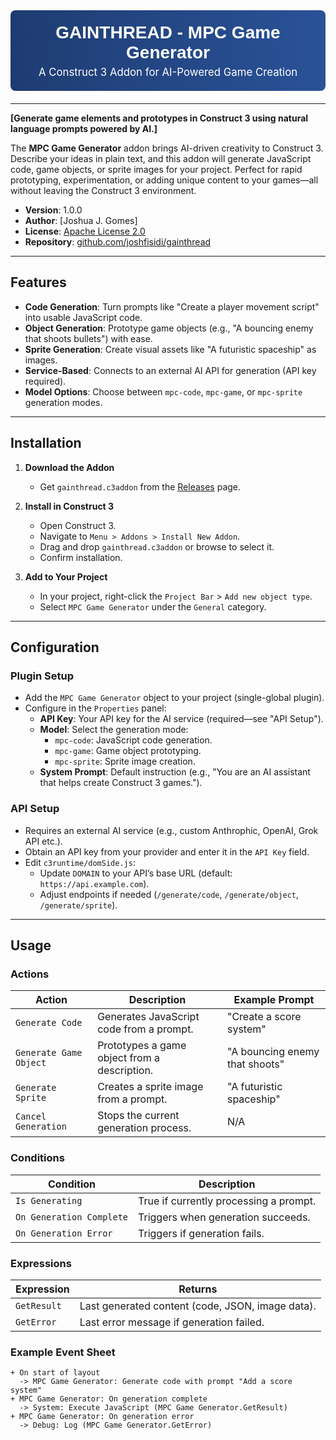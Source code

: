 <div style="background: linear-gradient(90deg, #1e3c72, #2a5298); padding: 20px; border-radius: 8px; color: white; text-align: center; margin-bottom: 20px;">
  <h1 style="margin: 0; font-family: Arial, sans-serif;">GAINTHREAD - MPC Game Generator</h1>
  <p style="margin: 5px 0 0; font-size: 1.2em;">A Construct 3 Addon for AI-Powered Game Creation</p>
</div>

---

**[Generate game elements and prototypes in Construct 3 using natural language prompts powered by AI.]**

The **MPC Game Generator** addon brings AI-driven creativity to Construct 3. Describe your ideas in plain text, and this addon will generate JavaScript code, game objects, or sprite images for your project. Perfect for rapid prototyping, experimentation, or adding unique content to your games—all without leaving the Construct 3 environment.

- **Version**: 1.0.0  
- **Author**: [Joshua J. Gomes]  
- **License**: [Apache License 2.0](LICENSE)  
- **Repository**: [github.com/joshfisidi/gainthread](https://github.com/joshfisidi/gainthread)

---

## Features

- **Code Generation**: Turn prompts like "Create a player movement script" into usable JavaScript code.
- **Object Generation**: Prototype game objects (e.g., "A bouncing enemy that shoots bullets") with ease.
- **Sprite Generation**: Create visual assets like "A futuristic spaceship" as images.
- **Service-Based**: Connects to an external AI API for generation (API key required).
- **Model Options**: Choose between `mpc-code`, `mpc-game`, or `mpc-sprite` generation modes.

---

## Installation

1. **Download the Addon**  
   - Get `gainthread.c3addon` from the [Releases](https://github.com/joshfisidi/gainthread/releases) page.

2. **Install in Construct 3**  
   - Open Construct 3.
   - Navigate to `Menu > Addons > Install New Addon`.
   - Drag and drop `gainthread.c3addon` or browse to select it.
   - Confirm installation.

3. **Add to Your Project**  
   - In your project, right-click the `Project Bar` > `Add new object type`.
   - Select `MPC Game Generator` under the `General` category.

---

## Configuration

### Plugin Setup
- Add the `MPC Game Generator` object to your project (single-global plugin).
- Configure in the `Properties` panel:
  - **API Key**: Your API key for the AI service (required—see "API Setup").
  - **Model**: Select the generation mode:
    - `mpc-code`: JavaScript code generation.
    - `mpc-game`: Game object prototyping.
    - `mpc-sprite`: Sprite image creation.
  - **System Prompt**: Default instruction (e.g., "You are an AI assistant that helps create Construct 3 games.").

### API Setup
- Requires an external AI service (e.g., custom Anthrophic, OpenAI, Grok API etc.).
- Obtain an API key from your provider and enter it in the `API Key` field.
- Edit `c3runtime/domSide.js`:
  - Update `DOMAIN` to your API’s base URL (default: `https://api.example.com`).
  - Adjust endpoints if needed (`/generate/code`, `/generate/object`, `/generate/sprite`).

---

## Usage

### Actions
| Action                | Description                                  | Example Prompt                       |
|-----------------------|----------------------------------------------|--------------------------------------|
| `Generate Code`       | Generates JavaScript code from a prompt.     | "Create a score system"             |
| `Generate Game Object`| Prototypes a game object from a description. | "A bouncing enemy that shoots"      |
| `Generate Sprite`     | Creates a sprite image from a prompt.        | "A futuristic spaceship"            |
| `Cancel Generation`   | Stops the current generation process.        | N/A                                 |

### Conditions
| Condition             | Description                                  |
|-----------------------|----------------------------------------------|
| `Is Generating`       | True if currently processing a prompt.       |
| `On Generation Complete` | Triggers when generation succeeds.        |
| `On Generation Error` | Triggers if generation fails.              |

### Expressions
| Expression  | Returns                                      |
|-------------|----------------------------------------------|
| `GetResult` | Last generated content (code, JSON, image data). |
| `GetError`  | Last error message if generation failed.     |

### Example Event Sheet
```plaintext
+ On start of layout
  -> MPC Game Generator: Generate code with prompt "Add a score system"
+ MPC Game Generator: On generation complete
  -> System: Execute JavaScript (MPC Game Generator.GetResult)
+ MPC Game Generator: On generation error
  -> Debug: Log (MPC Game Generator.GetError)
